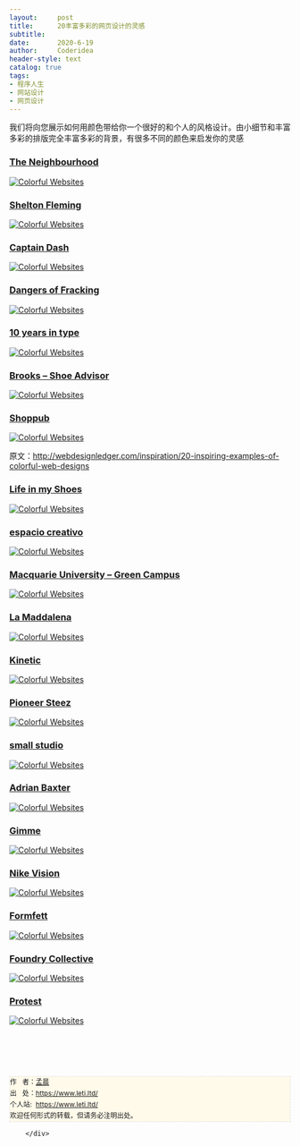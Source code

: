 ```yaml
---
layout:     post
title:      20丰富多彩的网页设计的灵感
subtitle:   
date:       2020-6-19
author:     Coderidea
header-style: text
catalog: true
tags:
- 程序人生
- 网站设计
- 网页设计
--- 
```

<div class="postBody">
			<div id="cnblogs_post_body" class="blogpost-body"><p><span><span>我们将向您展示如何用颜色带给你一个很好的和个人的风格设计。</span><span class="goog-text-highlight">由小细节和丰富多彩的排版完全丰富多彩的背景，有很多不同的颜色来启发你的灵感</span></span></p>
<h3><a href="http://www.the-neighbourhood.com/">The Neighbourhood</a></h3>
<p><a href="http://www.the-neighbourhood.com/"><img class="aligncenter size-full wp-image-3448" src="http://webdesignledger.com/wp-content/uploads/2011/12/colorful01.jpg" alt="Colorful Websites" /></a></p>
<h3><a href="http://www.sheltonfleming.co.uk/">Shelton Fleming</a></h3>
<p><a href="http://www.sheltonfleming.co.uk/"><img class="aligncenter size-full wp-image-3448" src="http://webdesignledger.com/wp-content/uploads/2011/12/colorful02.jpg" alt="Colorful Websites" /></a></p>
<h3><a href="http://captaindash.com/">Captain Dash</a></h3>
<p><a href="http://captaindash.com/"><img class="aligncenter size-full wp-image-3448" src="http://webdesignledger.com/wp-content/uploads/2011/12/colorful03.jpg" alt="Colorful Websites" /></a></p>
<h3><a href="http://www.dangersoffracking.com/">Dangers of Fracking</a></h3>
<p><a href="http://www.dangersoffracking.com/"><img class="aligncenter size-full wp-image-3448" src="http://webdesignledger.com/wp-content/uploads/2011/12/colorful04.jpg" alt="Colorful Websites" /></a></p>
<h3><a href="http://www.10yearsintype.com/">10 years in type</a></h3>
<p><a href="http://www.10yearsintype.com/"><img class="aligncenter size-full wp-image-3448" src="http://webdesignledger.com/wp-content/uploads/2011/12/colorful05.jpg" alt="Colorful Websites" /></a></p>
<h3><a href="http://www.brooksrunning.com/on/demandware.static/Sites-BrooksRunning-Site/Sites-BrooksRunning-Library/default/brooks_shoe_advisor/Default.htm">Brooks – Shoe Advisor</a></h3>
<p><a href="http://www.brooksrunning.com/on/demandware.static/Sites-BrooksRunning-Site/Sites-BrooksRunning-Library/default/brooks_shoe_advisor/Default.htm"><img class="aligncenter size-full wp-image-3448" src="http://webdesignledger.com/wp-content/uploads/2011/12/colorful06.jpg" alt="Colorful Websites" /></a></p>
<h3><a href="http://www.shoppub.com.br/">Shoppub</a></h3>
<p><a href="http://www.shoppub.com.br/"><img class="aligncenter size-full wp-image-3448" src="http://webdesignledger.com/wp-content/uploads/2011/12/colorful07.jpg" alt="Colorful Websites" /></a></p>
<p>原文：<a href="http://webdesignledger.com/inspiration/20-inspiring-examples-of-colorful-web-designs">http://webdesignledger.com/inspiration/20-inspiring-examples-of-colorful-web-designs</a></p>
<h3><a href="http://lifeinmyshoes.org/">Life in my Shoes</a></h3>
<p><a href="http://lifeinmyshoes.org/"><img class="aligncenter size-full wp-image-3448" src="http://webdesignledger.com/wp-content/uploads/2011/12/colorful08.jpg" alt="Colorful Websites" /></a></p>
<h3><a href="http://www.estudioec.com/">espacio creativo</a></h3>
<p><a href="http://www.estudioec.com/"><img class="aligncenter size-full wp-image-3448" src="http://webdesignledger.com/wp-content/uploads/2011/12/colorful09.jpg" alt="Colorful Websites" /></a></p>
<h3><a href="http://www.mq.edu.au/sustainability/greencampusguide/">Macquarie University – Green Campus</a></h3>
<p><a href="http://www.mq.edu.au/sustainability/greencampusguide/"><img class="aligncenter size-full wp-image-3448" src="http://webdesignledger.com/wp-content/uploads/2011/12/colorful10.jpg" alt="Colorful Websites" /></a></p>
<h3><a href="http://www.lamaddalena.pl/">La Maddalena</a></h3>
<p><a href="http://www.lamaddalena.pl/"><img class="aligncenter size-full wp-image-3448" src="http://webdesignledger.com/wp-content/uploads/2011/12/colorful11.jpg" alt="Colorful Websites" /></a></p>
<h3><a href="http://www.kinetic.com.sg/main.html">Kinetic</a></h3>
<p><a href="http://www.kinetic.com.sg/main.html"><img class="aligncenter size-full wp-image-3448" src="http://webdesignledger.com/wp-content/uploads/2011/12/colorful12.jpg" alt="Colorful Websites" /></a></p>
<h3><a href="http://www.pioneer-steez.com/eu/en/">Pioneer Steez</a></h3>
<p><a href="http://www.pioneer-steez.com/eu/en/"><img class="aligncenter size-full wp-image-3448" src="http://webdesignledger.com/wp-content/uploads/2011/12/colorful13.jpg" alt="Colorful Websites" /></a></p>
<h3><a href="http://smallstudio.com.au/">small studio</a></h3>
<p><a href="http://smallstudio.com.au/"><img class="aligncenter size-full wp-image-3448" src="http://webdesignledger.com/wp-content/uploads/2011/12/colorful14.jpg" alt="Colorful Websites" /></a></p>
<h3><a href="http://www.apbaxter.com/">Adrian Baxter</a></h3>
<p><a href="http://www.apbaxter.com/"><img class="aligncenter size-full wp-image-3448" src="http://webdesignledger.com/wp-content/uploads/2011/12/colorful15.jpg" alt="Colorful Websites" /></a></p>
<h3><a href="http://www.gimmedelivery.com/">Gimme</a></h3>
<p><a href="http://www.gimmedelivery.com/"><img class="aligncenter size-full wp-image-3448" src="http://webdesignledger.com/wp-content/uploads/2011/12/colorful16.jpg" alt="Colorful Websites" /></a></p>
<h3><a href="http://www.nikevision.com/">Nike Vision</a></h3>
<p><a href="http://www.nikevision.com/"><img class="aligncenter size-full wp-image-3448" src="http://webdesignledger.com/wp-content/uploads/2011/12/colorful17.jpg" alt="Colorful Websites" /></a></p>
<h3><a href="http://www.formfett.net/">Formfett</a></h3>
<p><a href="http://www.formfett.net/"><img class="aligncenter size-full wp-image-3448" src="http://webdesignledger.com/wp-content/uploads/2011/12/colorful18.jpg" alt="Colorful Websites" /></a></p>
<h3><a href="http://www.foundrycollective.com/">Foundry Collective</a></h3>
<p><a href="http://www.foundrycollective.com/"><img class="aligncenter size-full wp-image-3448" src="http://webdesignledger.com/wp-content/uploads/2011/12/colorful19.jpg" alt="Colorful Websites" /></a></p>
<h3><a href="http://www.protest.eu/global#!/home">Protest</a></h3>
<p><a href="http://www.protest.eu/global#!/home"><img class="aligncenter size-full wp-image-3448" src="http://webdesignledger.com/wp-content/uploads/2011/12/colorful20.jpg" alt="Colorful Websites" /></a></p>
<p><span><span class="goog-text-highlight"><br /></span></span></p>
<div><span><span class="goog-text-highlight"><br /></span></span></div>


<div id="ckepop"> </div>
<div>
<p id="PSignature" style="line-height:20px;background:#FFFAEA no-repeat 2% 50%;font-size:12px;border:#e0e0e0 1px dashed;">作   者：<a href="https://www.leti.ltd/">孟晨</a> <br /> 出   处：<a href="https://www.leti.ltd/">https://www.leti.ltd/</a> <br />个人站:  <a href="https://www.leti.ltd/">https://www.leti.ltd/</a><br />欢迎任何形式的转载，但请务必注明出处。</p>
</div></div><div id="MySignature"></div>
<div class="clear"></div>
<div id="blog_post_info_block">
<div id="BlogPostCategory"></div>
<div id="EntryTag"></div>
<div id="blog_post_info">
</div>
<div class="clear"></div>
<div id="post_next_prev"></div>
</div>


		</div>